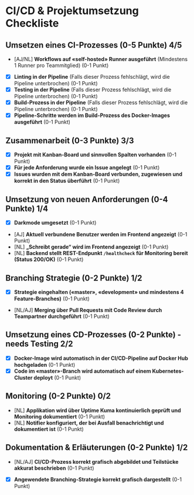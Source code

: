 # CI/CD & Projektumsetzung Checkliste

## Umsetzen eines CI-Prozesses (0-5 Punkte) 4/5

- [AJ/NL] **Workflows auf «self-hosted» Runner ausgeführt** (Mindestens 1 Runner pro Teammitglied) (0-1 Punkt)
- [x] **Linting in der Pipeline** (Falls dieser Prozess fehlschlägt, wird die Pipeline unterbrochen) (0-1 Punkt)
- [x] **Testing in der Pipeline** (Falls dieser Prozess fehlschlägt, wird die Pipeline unterbrochen) (0-1 Punkt)
- [x] **Build-Prozess in der Pipeline** (Falls dieser Prozess fehlschlägt, wird die Pipeline unterbrochen) (0-1 Punkt)
- [x] **Pipeline-Schritte werden im Build-Prozess des Docker-Images ausgeführt** (0-1 Punkt)

## Zusammenarbeit (0-3 Punkte) 3/3

- [x] **Projekt mit Kanban-Board und sinnvollen Spalten vorhanden** (0-1 Punkt)
- [x] **Für jede Anforderung wurde ein Issue angelegt** (0-1 Punkt)
- [x] **Issues wurden mit dem Kanban-Board verbunden, zugewiesen und korrekt in den Status überführt** (0-1 Punkt)

## Umsetzung von neuen Anforderungen (0-4 Punkte) 1/4

- [x] **Darkmode umgesetzt** (0-1 Punkt)
- [AJ] **Aktuell verbundene Benutzer werden im Frontend angezeigt** (0-1 Punkt)
- [NL] **„Schreibt gerade“ wird im Frontend angezeigt** (0-1 Punkt)
- [NL] **Backend stellt REST-Endpunkt `/healthcheck` für Monitoring bereit (Status 200/OK)** (0-1 Punkt)

## Branching Strategie (0-2 Punkte) 1/2

- [x] **Strategie eingehalten («master», «development» und mindestens 4 Feature-Branches)** (0-1 Punkt)
- [NL/AJ] **Merging über Pull Requests mit Code Review durch Teampartner durchgeführt** (0-1 Punkt)

## Umsetzung eines CD-Prozesses (0-2 Punkte) - needs Testing 2/2

- [x] **Docker-Image wird automatisch in der CI/CD-Pipeline auf Docker Hub hochgeladen** (0-1 Punkt)
- [x] **Code im «master»-Branch wird automatisch auf einem Kubernetes-Cluster deployt** (0-1 Punkt)

## Monitoring (0-2 Punkte) 0/2

- [NL] **Applikation wird über Uptime Kuma kontinuierlich geprüft und Monitoring dokumentiert** (0-1 Punkt)
- [NL] **Notifier konfiguriert, der bei Ausfall benachrichtigt und dokumentiert ist** (0-1 Punkt)

## Dokumentation & Erläuterungen (0-2 Punkte) 1/2

- [NL/AJ] **CI/CD-Prozess korrekt grafisch abgebildet und Teilstücke akkurat beschrieben** (0-1 Punkt)
- [x] **Angewendete Branching-Strategie korrekt grafisch dargestellt** (0-1 Punkt)
